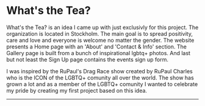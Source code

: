 # What's the Tea?

What's the Tea? is an idea I came up with just exclusivly for this project. The organization is located in Stockholm. The main goal is to spread positivity, care and love and everyone is welcome no matter the gender. The website presents a Home page with an 'About' and 'Contact & Info' section. The Gallery page is built from a bunch of inspirational lgbtq+ photos. And last but not least the Sign Up page contains the events sign up form.

I was inspired by the RuPaul's Drag Race show created by RuPaul Charles who is the ICON of the LGBTQ+ comunity all over the world. The show has grown a lot and as a member of the LGBTQ+ comunity I wanted to celebrate my pride by creating my first project based on this idea. 

---